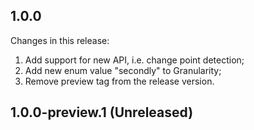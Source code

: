 ## 1.0.0

Changes in this release:

1. Add support for new API, i.e. change point detection;
2. Add new enum value "secondly" to Granularity;
3. Remove preview tag from the release version.

## 1.0.0-preview.1 (Unreleased)


